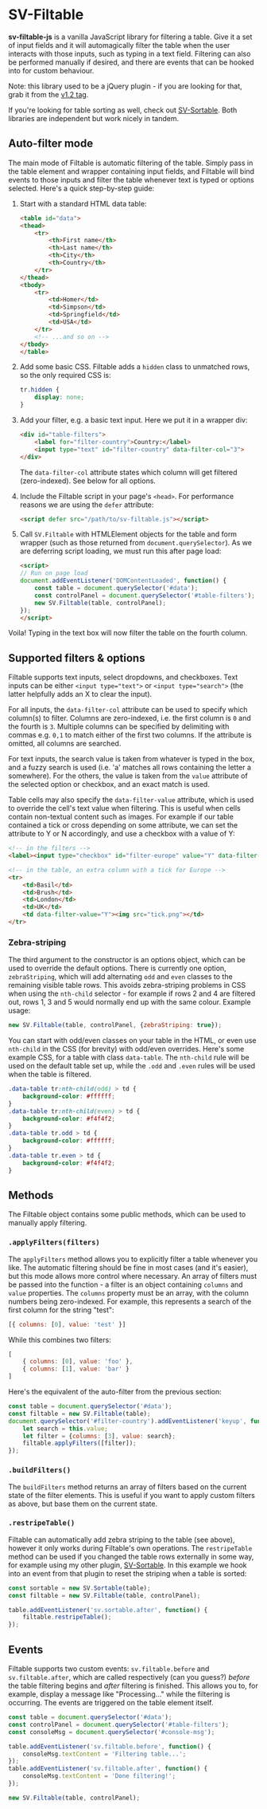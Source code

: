 SV-Filtable
=================================================

**sv-filtable-js** is a vanilla JavaScript library for filtering a table. Give it a set of input fields and it will automagically filter the table when the user interacts with those inputs, such as typing in a text field. Filtering can also be performed manually if desired, and there are events that can be hooked into for custom behaviour.

Note: this library used to be a jQuery plugin - if you are looking for that, grab it from the [v1.2 tag](https://github.com/svivian/sv-filtable-js/releases/tag/v1.2).

If you're looking for table sorting as well, check out [SV-Sortable](https://github.com/svivian/sv-sortable-js). Both libraries are independent but work nicely in tandem.


## Auto-filter mode

The main mode of Filtable is automatic filtering of the table. Simply pass in the table element and wrapper containing input fields, and Filtable will bind events to those inputs and filter the table whenever text is typed or options selected. Here's a quick step-by-step guide:

1. Start with a standard HTML data table:

	```html
	<table id="data">
	<thead>
		<tr>
			<th>First name</th>
			<th>Last name</th>
			<th>City</th>
			<th>Country</th>
		</tr>
	</thead>
	<tbody>
		<tr>
			<td>Homer</td>
			<td>Simpson</td>
			<td>Springfield</td>
			<td>USA</td>
		</tr>
		<!-- ...and so on -->
	</tbody>
	</table>
	```

2. Add some basic CSS. Filtable adds a `hidden` class to unmatched rows, so the only required CSS is:

	```css
	tr.hidden {
		display: none;
	}
	```

3. Add your filter, e.g. a basic text input. Here we put it in a wrapper div:

	```html
	<div id="table-filters">
		<label for="filter-country">Country:</label>
		<input type="text" id="filter-country" data-filter-col="3">
	</div>
	```

	The `data-filter-col` attribute states which column will get filtered (zero-indexed). See below for all options.

4. Include the Filtable script in your page's `<head>`. For performance reasons we are using the `defer` attribute:

	```html
	<script defer src="/path/to/sv-filtable.js"></script>
	```

5. Call `SV.Filtable` with HTMLElement objects for the table and form wrapper (such as those returned from `document.querySelector`). As we are deferring script loading, we must run this after page load:

	```html
	<script>
	// Run on page load
	document.addEventListener('DOMContentLoaded', function() {
		const table = document.querySelector('#data');
		const controlPanel = document.querySelector('#table-filters');
		new SV.Filtable(table, controlPanel);
	});
	</script>
	```

Voila! Typing in the text box will now filter the table on the fourth column.


## Supported filters & options

Filtable supports text inputs, select dropdowns, and checkboxes. Text inputs can be either `<input type="text">` or `<input type="search">` (the latter helpfully adds an X to clear the input).

For all inputs, the `data-filter-col` attribute can be used to specify which column(s) to filter. Columns are zero-indexed, i.e. the first column is `0` and the fourth is `3`. Multiple columns can be specified by delimiting with commas e.g. `0,1` to match either of the first two columns. If the attribute is omitted, all columns are searched.

For text inputs, the search value is taken from whatever is typed in the box, and a fuzzy search is used (i.e. 'a' matches all rows containing the letter a somewhere). For the others, the value is taken from the `value` attribute of the selected option or checkbox, and an exact match is used.

Table cells may also specify the `data-filter-value` attribute, which is used to override the cell's text value when filtering. This is useful when cells contain non-textual content such as images. For example if our table contained a tick or cross depending on some attribute, we can set the attribute to Y or N accordingly, and use a checkbox with a value of Y:

```html
<!-- in the filters -->
<label><input type="checkbox" id="filter-europe" value="Y" data-filter-col="4"> Europe</label>

<!-- in the table, an extra column with a tick for Europe -->
<tr>
	<td>Basil</td>
	<td>Brush</td>
	<td>London</td>
	<td>UK</td>
	<td data-filter-value="Y"><img src="tick.png"></td>
</tr>
```

### Zebra-striping

The third argument to the constructor is an options object, which can be used to override the default options. There is currently one option, `zebraStriping`, which will add alternating `odd` and `even` classes to the remaining visible table rows. This avoids zebra-striping problems in CSS when using the `nth-child` selector - for example if rows 2 and 4 are filtered out, rows 1, 3 and 5 would normally end up with the same colour. Example usage:

```js
new SV.Filtable(table, controlPanel, {zebraStriping: true});
```

You can start with odd/even classes on your table in the HTML, or even use `nth-child` in the CSS (for brevity) with odd/even overrides. Here's some example CSS, for a table with class `data-table`. The `nth-child` rule will be used on the default table set up, while the `.odd` and `.even` rules will be used when the table is filtered.

```css
.data-table tr:nth-child(odd) > td {
	background-color: #ffffff;
}
.data-table tr:nth-child(even) > td {
	background-color: #f4f4f2;
}
.data-table tr.odd > td {
	background-color: #ffffff;
}
.data-table tr.even > td {
	background-color: #f4f4f2;
}
```


## Methods

The Filtable object contains some public methods, which can be used to manually apply filtering.

### `.applyFilters(filters)`

The `applyFilters` method allows you to explicitly filter a table whenever you like. The automatic filtering should be fine in most cases (and it's easier), but this mode allows more control where necessary. An array of filters must be passed into the function - a filter is an object containing `columns` and `value` properties. The `columns` property must be an array, with the column numbers being zero-indexed. For example, this represents a search of the first column for the string "test":

```js
[{ columns: [0], value: 'test' }]
```

While this combines two filters:

```js
[
	{ columns: [0], value: 'foo' },
	{ columns: [1], value: 'bar' }
]
```

Here's the equivalent of the auto-filter from the previous section:

```js
const table = document.querySelector('#data');
const filtable = new SV.Filtable(table);
document.querySelector('#filter-country').addEventListener('keyup', function () {
	let search = this.value;
	let filter = {columns: [3], value: search};
	filtable.applyFilters([filter]);
});
```

### `.buildFilters()`

The `buildFilters` method returns an array of filters based on the current state of the filter elements. This is useful if you want to apply custom filters as above, but base them on the current state.

### `.restripeTable()`

Filtable can automatically add zebra striping to the table (see above), however it only works during Filtable's own operations. The `restripeTable` method can be used if you changed the table rows externally in some way, for example using my other plugin, [SV-Sortable](https://github.com/svivian/sv-sortable-js). In this example we hook into an event from that plugin to reset the striping when a table is sorted:

```js
const sortable = new SV.Sortable(table);
const filtable = new SV.Filtable(table, controlPanel);

table.addEventListener('sv.sortable.after', function() {
	filtable.restripeTable();
});
```


## Events

Filtable supports two custom events: `sv.filtable.before` and `sv.filtable.after`, which are called respectively (can you guess?) *before* the table filtering begins and *after* filtering is finished. This allows you to, for example, display a message like "Processing..." while the filtering is occurring. The events are triggered on the table element itself.

```js
const table = document.querySelector('#data');
const controlPanel = document.querySelector('#table-filters');
const consoleMsg = document.querySelector('#console-msg');

table.addEventListener('sv.filtable.before', function() {
	consoleMsg.textContent = 'Filtering table...';
});
table.addEventListener('sv.filtable.after', function() {
	consoleMsg.textContent = 'Done filtering!';
});

new SV.Filtable(table, controlPanel);
```
